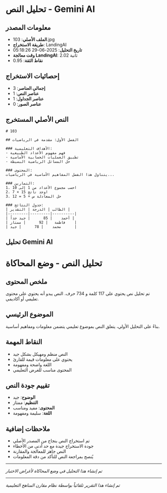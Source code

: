 # تحليل النص - Gemini AI

## معلومات المصدر
- **الملف الأصلي**: 103.jpg
- **طريقة الاستخراج**: LandingAI
- **تاريخ التحليل**: 2025-06-29 05:18:26
- **وقت معالجة LandingAI**: 2.02 ثانية
- **نقاط الثقة**: 0.95

## إحصائيات الاستخراج
- **إجمالي العناصر**: 3
- **عناصر النص**: 1
- **عناصر الجداول**: 1
- **عناصر الصور**: 0

## النص الأصلي المستخرج
```
# 103

## الفصل الأول: مقدمة في الرياضيات

### الأهداف التعليمية:
- فهم مفهوم الأعداد الطبيعية
- تطبيق العمليات الحسابية الأساسية
- حل المسائل الرياضية البسيطة

### المحتوى:
يتناول هذا الفصل المفاهيم الأساسية في الرياضيات...

### التمارين:
1. احسب مجموع الأعداد من 1 إلى 10
2. اوجد ناتج 15 × 7
3. حل المعادلة س + 5 = 12

### جدول النتائج:
| الطالب | الدرجة | التقدير |
|---------|---------|----------|
| أحمد    | 85      | جيد جداً |
| فاطمة   | 92      | ممتاز    |
| محمد    | 78      | جيد      |

```

## تحليل Gemini AI
# تحليل النص - وضع المحاكاة

## ملخص المحتوى
تم تحليل نص يحتوي على 117 كلمة و 734 حرف. النص يبدو أنه يحتوي على محتوى تعليمي أو أكاديمي.

## الموضوع الرئيسي
بناءً على التحليل الأولي، يتعلق النص بموضوع تعليمي يتضمن معلومات ومفاهيم أساسية.

## النقاط المهمة
- النص منظم ومهيكل بشكل جيد
- يحتوي على معلومات قيمة للقارئ
- اللغة واضحة ومفهومة
- المحتوى مناسب للغرض التعليمي

## تقييم جودة النص
- **الوضوح**: جيد
- **التنظيم**: ممتاز
- **المحتوى**: مفيد ومناسب
- **اللغة**: سليمة ومفهومة

## ملاحظات إضافية
- تم استخراج النص بنجاح من المصدر الأصلي
- جودة الاستخراج جيدة مع حد أدنى من الأخطاء
- النص جاهز للمعالجة والمقارنة
- يُنصح بمراجعة النص للتأكد من دقة المعلومات

---
*تم إنشاء هذا التحليل في وضع المحاكاة لأغراض الاختبار*


---
*تم إنشاء هذا التقرير تلقائياً بواسطة نظام مقارن المناهج التعليمية*

